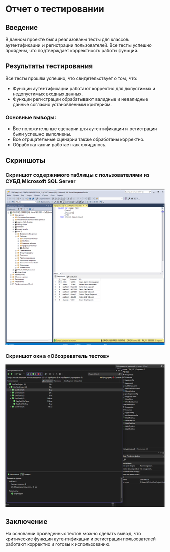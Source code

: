 # Отчет о тестировании

## Введение

В данном проекте были реализованы тесты для классов аутентификации и регистрации пользователей. Все тесты успешно пройдены, что подтверждает корректность работы функций.

## Результаты тестирования

Все тесты прошли успешно, что свидетельствует о том, что:
- Функции аутентификации работают корректно для допустимых и недопустимых входных данных.
- Функции регистрации обрабатывают валидные и невалидные данные согласно установленным критериям.

### Основные выводы:
- Все положительные сценарии для аутентификации и регистрации были успешно выполнены.
- Все отрицательные сценарии также обработаны корректно.
- Обработка капчи работает как ожидалось.

## Скриншоты

### Скриншот содержимого таблицы с пользователями из СУБД Microsoft SQL Server

![Скриншот таблицы пользователей](screenshots/SqlUserData.png)

### Скриншот окна «Обозреватель тестов»

![Скриншот обозревателя тестов](screenshots/Tests.png)

## Заключение

На основании проведенных тестов можно сделать вывод, что критические функции аутентификации и регистрации пользователей работают корректно и готовы к использованию.
